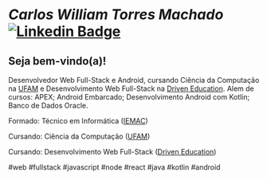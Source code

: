 # *Carlos William Torres Machado* [![Linkedin Badge](https://img.shields.io/badge/-LinkedIn-blue?style=flat&logo=Linkedin&logoColor=white&link=www.linkedin.com/in/CarlosWTMachado/?locale=pt_BR)](https://www.linkedin.com/in/carlos-william-torres-machado-05a843183/?locale=pt_BR)

## **Seja bem-vindo(a)!**

Desenvolvedor Web Full-Stack e Android, cursando Ciência da Computação na [UFAM](https://ufam.edu.br/) e Desenvolvimento Web Full-Stack na [Driven Education](https://www.driven.com.br/). Alem de cursos: APEX; Android Embarcado; Desenvolvimento Android com Kotlin; Banco de Dados Oracle. 

Formado: Técnico em Informática ([IEMAC](https://institutoemac.com.br/))

Cursando: Ciência da Computação ([UFAM](https://ufam.edu.br/))

Cursando: Desenvolvimento Web Full-Stack ([Driven Education](https://www.driven.com.br/))

#web #fullstack #javascript #node #react #java #kotlin #android
<!--
**CarlosWTMachado/CarlosWTMachado** is a ✨ _special_ ✨ repository because its `README.md` (this file) appears on your GitHub profile.

Here are some ideas to get you started:

- 🔭 I’m currently working on ...
- 🌱 I’m currently learning ...
- 👯 I’m looking to collaborate on ...
- 🤔 I’m looking for help with ...
- 💬 Ask me about ...
- 📫 How to reach me: ...
- 😄 Pronouns: ...
- ⚡ Fun fact: ...
-->

